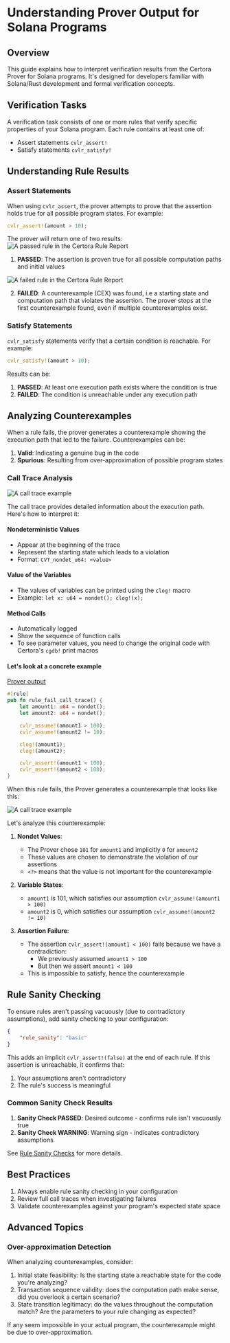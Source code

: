 # Understanding Prover Output for Solana Programs

## Overview

This guide explains how to interpret verification results from the Certora Prover for Solana programs. It's designed for developers familiar with Solana/Rust development and formal verification concepts.

## Verification Tasks

A verification task consists of one or more rules that verify specific properties of your Solana program. Each rule contains at least one of:

* Assert statements `cvlr_assert!`
* Satisfy statements `cvlr_satisfy!`

## Understanding Rule Results

### Assert Statements

When using `cvlr_assert`, the prover attempts to prove that the assertion holds true for all possible program states. For example:

```rust
cvlr_assert!(amount > 10);
```

The prover will return one of two results:
![A passed rule in the Certora Rule Report](./img/passed.png)

1. **PASSED**: The assertion is proven true for all possible computation paths and initial values

![A failed rule in the Certora Rule Report](./img/failed.png)

2. **FAILED**: A counterexample (CEX) was found, i.e a starting state and computation path that violates the assertion.
    The prover stops at the first counterexample found, even if multiple counterexamples exist.

### Satisfy Statements

`cvlr_satisfy` statements verify that a certain condition is reachable. For example:

```rust
cvlr_satisfy!(amount > 10);
```

Results can be:

1. **PASSED**: At least one execution path exists where the condition is true
2. **FAILED**: The condition is unreachable under any execution path

## Analyzing Counterexamples

When a rule fails, the prover generates a counterexample showing the execution path that led to the failure. Counterexamples can be:

1. **Valid**: Indicating a genuine bug in the code
2. **Spurious**: Resulting from over-approximation of possible program states

### Call Trace Analysis
![A call trace example](./img/call_trace_example.png)

The call trace provides detailed information about the execution path. Here's how to interpret it:

#### Nondeterministic Values

* Appear at the beginning of the trace
* Represent the starting state which leads to a violation
* Format: `CVT_nondet_u64: <value>`

#### Value of the Variables

* The values of variables can be printed using the `clog!` macro
* Example: `let x: u64 = nondet(); clog!(x);`

#### Method Calls

* Automatically logged
* Show the sequence of function calls
* To see parameter values, you need to change the original code with Certora's
  `cgdb!` print macros

#### Let's look at a concrete example

[Prover output](https://prover.certora.com/output/1324651/741e8ee5a5754c1ab8db0aa36be39e4d?anonymousKey=ca602f5139de3bfbae17eb1fbf9c11145be3a912)

```rust
#[rule]
pub fn rule_fail_call_trace() {
    let amount1: u64 = nondet();
    let amount2: u64 = nondet();

    cvlr_assume!(amount1 > 100);
    cvlr_assume!(amount2 != 10);

    clog!(amount1);
    clog!(amount2);

    cvlr_assert!(amount1 < 100);
    cvlr_assert!(amount2 < 100);
}
```

When this rule fails, the Prover generates a counterexample that looks like
this:

![A call trace example](./img/call_trace_detail.png)

   Let's analyze this counterexample:

   1. **Nondet Values**: 

        * The Prover chose `101` for `amount1` and implicitly `0` for `amount2`
        * These values are chosen to demonstrate the violation of our assertions
        * `<?>` means that the value is not important for the counterexample 

   2. **Variable States**:

        * `amount1` is 101, which satisfies our assumption `cvlr_assume!(amount1 > 100)`
        * `amount2` is 0, which satisfies our assumption `cvlr_assume!(amount2 != 10)`

   3. **Assertion Failure**:

        * The assertion `cvlr_assert!(amount1 < 100)` fails because we have a contradiction:
            * We previously assumed `amount1 > 100`
            * But then we assert `amount1 < 100`
        * This is impossible to satisfy, hence the counterexample


## Rule Sanity Checking

To ensure rules aren't passing vacuously (due to contradictory assumptions), add sanity checking to your configuration:

```json
{
    "rule_sanity": "basic"
}
```

This adds an implicit `cvlr_assert!(false)` at the end of each rule. If this assertion is unreachable, it confirms that:

1. Your assumptions aren't contradictory
2. The rule's success is meaningful

### Common Sanity Check Results

1. **Sanity Check PASSED**: Desired outcome - confirms rule isn't vacuously true
2. **Sanity Check WARNING**: Warning sign - indicates contradictory assumptions

See [Rule Sanity Checks](./sanity.md) for more details.


## Best Practices

1. Always enable rule sanity checking in your configuration
2. Review full call traces when investigating failures
3. Validate counterexamples against your program's expected state space

## Advanced Topics

### Over-approximation Detection

When analyzing counterexamples, consider:

1. Initial state feasibility: Is the starting state a reachable state for the code you're analyzing?
2. Transaction sequence validity: does the computation path make sense, did you overlook a certain scenario?
3. State transition legitimacy: do the values throughout the computation match? Are the parameters to your rule changing as expected?

If any seem impossible in your actual program, the counterexample might be due to over-approximation.
